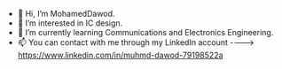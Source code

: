 - 👋 Hi, I’m MohamedDawod.
- 👀 I’m interested in IC design.
- 🌱 I’m currently learning Communications and Electronics Engineering.
- 📫 You can contact with me through my LinkedIn account ----> https://www.linkedin.com/in/muhmd-dawod-79198522a

<!---
MohamedDawod29/MohamedDawod29 is a ✨ special ✨ repository because its `README.md` (this file) appears on your GitHub profile.
You can click the Preview link to take a look at your changes.
--->
